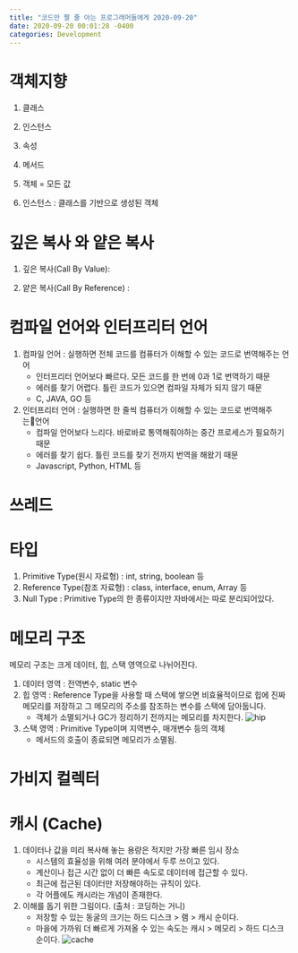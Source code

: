 ```yaml
---
title: "코드만 짤 줄 아는 프로그래머들에게 2020-09-20"
date: 2020-09-20 00:01:28 -0400
categories: Development
---
```


# 객체지향
1. 클래스 

2. 인스턴스 

3. 속성

4. 메서드

5. 객체 = 모든 값

6. 인스턴스 : 클래스를 기반으로 생성된 객체


# 깊은 복사 와 얕은 복사
1. 깊은 복사(Call By Value): 

2. 얕은 복사(Call By Reference) : 

# 컴파일 언어와 인터프리터 언어
1. 컴파일 언어 : 실행하면 전체 코드를 컴퓨터가 이해할 수 있는 코드로 번역해주는 언어
    - 인터프리터 언어보다 빠르다. 모든 코드를 한 번에 0과 1로 번역하기 때문
    - 에러를 찾기 어렵다. 틀린 코드가 있으면 컴파일 자체가 되지 않기 때문
    - C, JAVA, GO 등
2. 인터프리터 언어 : 실행하면 한 줄씩 컴퓨터가 이해할 수 있는 코드로 번역해주는언어
    - 컴파일 언어보다 느리다. 바로바로 통역해줘야하는 중간 프로세스가 필요하기 때문
    - 에러를 찾기 쉽다. 틀린 코드를 찾기 전까지 번역을 해왔기 때문
    - Javascript, Python, HTML 등

# 쓰레드

# 타입 
1. Primitive Type(원시 자료형) : int, string, boolean 등
2. Reference Type(참조 자료형) : class, interface, enum, Array 등 
3. Null Type : Primitive Type의 한 종류이지만 자바에서는 따로 분리되어있다.

# 메모리 구조
메모리 구조는 크게 데이터, 힙, 스택 영역으로 나뉘어진다.
1. 데이터 영역 : 전역변수, static 변수
2. 힙 영역 : Reference Type을 사용할 때 스택에 쌓으면 비효율적이므로 힙에 진짜 메모리를 저장하고 그 메모리의 주소를 참조하는 변수를 스택에 담아둡니다. 
    - 객체가 소멸되거나 GC가 정리하기 전까지는 메모리를 차지한다.
![hip](https://user-images.githubusercontent.com/52072077/93694444-bae3df80-fb46-11ea-80ed-22b9edf97b23.png)
3. 스택 영역 : Primitive Type이며 지역변수, 매개변수 등의 객체
    - 메서드의 호출이 종료되면 메모리가 소멸됨.

# 가비지 컬렉터

# 캐시 (Cache)
1. 데이터나 값을 미리 복사해 놓는 용량은 적지만 가장 빠른 임시 장소
    - 시스템의 효율성을 위해 여러 분야에서 두루 쓰이고 있다.
    - 계산이나 접근 시간 없이 더 빠른 속도로 데이터에 접근할 수 있다.
    - 최근에 접근된 데이터만 저장해야하는 규칙이 있다.
    - 각 어플에도 캐시라는 개념이 존재한다.
2. 이해를 돕기 위한 그림이다. (출처 : 코딩하는 거니)
    - 저장할 수 있는 동굴의 크기는 하드 디스크 > 램 > 캐시 순이다.
    - 마을에 가까워 더 빠르게 가져올 수 있는 속도는 캐시 > 메모리 > 하드 디스크 순이다.
![cache](https://user-images.githubusercontent.com/52072077/93698987-07341d00-fb51-11ea-88eb-eda294dcf843.png)

